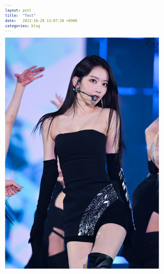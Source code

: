 ```yaml
---
layout: post
title:  "Test"
date:   2022-10-28 13:07:38 +0900
categories: blog
---
```


![Image Alt 텍스트](./assets/img/img.jpg)